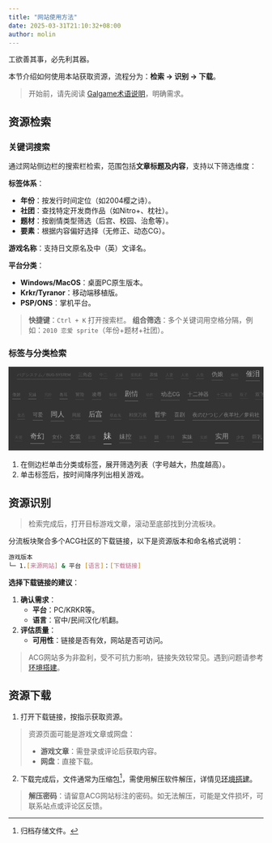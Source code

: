 ```yaml
---
title: "网站使用方法"
date: 2025-03-31T21:10:32+08:00
author: molin
---
```


工欲善其事，必先利其器。

本节介绍如何使用本站获取资源，流程分为：**检索 -> 识别 -> 下载**。

<!--more-->

> 开始前，请先阅读 [Galgame术语说明](/docs/term_explanation/)，明确需求。

## 资源检索

### 关键词搜索

通过网站侧边栏的搜索栏检索，范围包括**文章标题及内容**，支持以下筛选维度：

**标签体系**：

- **年份**：按发行时间定位（如2004樱之诗）。
- **社团**：查找特定开发商作品（如Nitro+、枕社）。
- **题材**：按剧情类型筛选（后宫、校园、治愈等）。
- **要素**：根据内容偏好选择（无修正、动态CG）。

**游戏名称**：支持日文原名及中（英）文译名。

**平台分类**：

- **Windows/MacOS**：桌面PC原生版本。
- **Krkr/Tyranor**：移动端移植版。
- **PSP/ONS**：掌机平台。

> **快捷键**：`Ctrl + K` 打开搜索栏。
> **组合筛选**：多个关键词用空格分隔，例如：`2010 恋爱 sprite`（年份+题材+社团）。

### 标签与分类检索

![1743408104](/img/1743408104.avif)

1. 在侧边栏单击分类或标签，展开筛选列表（字号越大，热度越高）。
2. 单击标签后，按时间降序列出相关游戏。

## 资源识别

> 检索完成后，打开目标游戏文章，滚动至底部找到分流板块。

分流板块聚合多个ACG社区的下载链接，以下是资源版本和命名格式说明：

```sh
游戏版本
└─ 1.[来源网站] & 平台 [语言]：[下载链接]
```

**选择下载链接的建议**：

1. **确认需求**：
    - **平台**：PC/KRKR等。
    - **语言**：官中/民间汉化/机翻。
2. **评估质量**：
    - **可用性**：链接是否有效，网站是否可访问。

> ACG网站多为非盈利，受不可抗力影响，链接失效较常见。遇到问题请参考[环境搭建](/docs/set_env/)。

## 资源下载

1. 打开下载链接，按指示获取资源。

> 资源页面可能是游戏文章或网盘：
> - **游戏文章**：需登录或评论后获取内容。
> - **网盘**：直接下载。

2. 下载完成后，文件通常为压缩包[^archive]，需使用解压软件解压，详情见[环境搭建](/docs/set_env/)。

> **解压密码**：请留意ACG网站标注的密码。如无法解压，可能是文件损坏，可联系站点或评论区反馈。

[^archive]: 归档存储文件。
